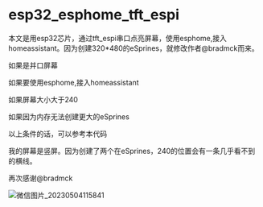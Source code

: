 # esp32_esphome_tft_espi
本文是用esp32芯片，通过tft_espi串口点亮屏幕，使用esphome,接入homeassistant。因为创建320*480的eSprines，就修改作者@bradmck而来。


如果是并口屏幕

如果要使用esphome,接入homeassistant

如果屏幕大小大于240

如果因为内存无法创建更大的eSprines

以上条件的话，可以参考本代码

我的屏幕是竖屏。因为创建了两个在eSprines，240的位置会有一条几乎看不到的横线。

再次感谢@bradmck


![微信图片_20230504115841](https://user-images.githubusercontent.com/64829367/236109867-932e70a4-b213-4562-b077-135303177a9e.jpg)
